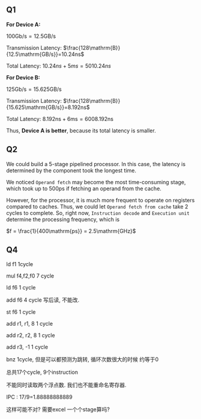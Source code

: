 



## Q1

**For Device A:**

$100\mathrm{Gb/s} = 12.5\mathrm{GB/s}$

Transmission Latency: $\frac{128\mathrm{B}}{12.5\mathrm{GB/s}}=10.24ns$

Total Latency: $10.24ns+5ms=5010.24ns$

**For Device B:**

$125\mathrm{Gb/s} = 15.625\mathrm{GB/s}$

Transmission Latency: $\frac{128\mathrm{B}}{15.625\mathrm{GB/s}}=8.192ns$

Total Latency: $8.192\mathrm{ns}+6\mathrm{ms}=6008.192\mathrm{ns}$

Thus, **Device A is better**, because its total latency is smaller.

## Q2

We could build a 5-stage pipelined processor. In this case, the latency is determined by the component took the longest time.

We noticed `Operand fetch` may become the most time-consuming stage, which took up to 500ps if fetching an operand from the cache.

However, for the processor, it is much more frequent to operate on registers compared to caches. Thus, we could let `Operand fetch from cache` take 2 cycles to complete. So, right now, `Instruction decode` and `Execution unit` determine the processing frequency, which is

$f = \frac{1}{400\mathrm{ps}} = 2.5\mathrm{GHz}$

## Q4

ld f1  1cycle 

mul f4,f2,f0  7 cycle

ld f6 1 cycle  

add f6   4 cycle 写后读, 不能改. 

st f6 1 cycle

add r1, r1, 8  1 cycle

add r2, r2, 8 1 cycle

add r3, -1  1 cycle

bnz  1cycle, 但是可以都预测为跳转,  循环次数很大的时候 约等于0 

总共17个cycle, 9个instruction 

不能同时读取两个浮点数.  我们也不能重命名寄存器.

IPC :  17/9=1.88888888889 

这样可能不对? 需要excel 一个个stage算吗?  
